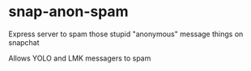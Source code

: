 # snap-anon-spam

Express server to spam those stupid "anonymous" message things on snapchat

Allows YOLO and LMK messagers to spam
